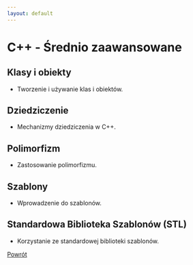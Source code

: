 ```yaml
---
layout: default
---
```


# C++ - Średnio zaawansowane

## Klasy i obiekty
- Tworzenie i używanie klas i obiektów.

## Dziedziczenie
- Mechanizmy dziedziczenia w C++.

## Polimorfizm
- Zastosowanie polimorfizmu.

## Szablony
- Wprowadzenie do szablonów.

## Standardowa Biblioteka Szablonów (STL)
- Korzystanie ze standardowej biblioteki szablonów.

[Powrót](../)
